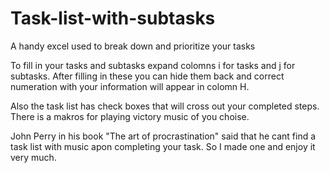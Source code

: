 # Task-list-with-subtasks
A handy excel used to break down and prioritize your tasks

To fill in your tasks and subtasks expand colomns i for tasks and j for subtasks. After filling in these you can hide them back and correct numeration with your information will appear in colomn H. 

Also the task list has check boxes that will cross out your completed steps. There is a makros for playing victory music of you choise. 

John Perry in his book "The art of procrastination" said that he cant find a task list with music apon completing your task. So I made one and enjoy it very much.
